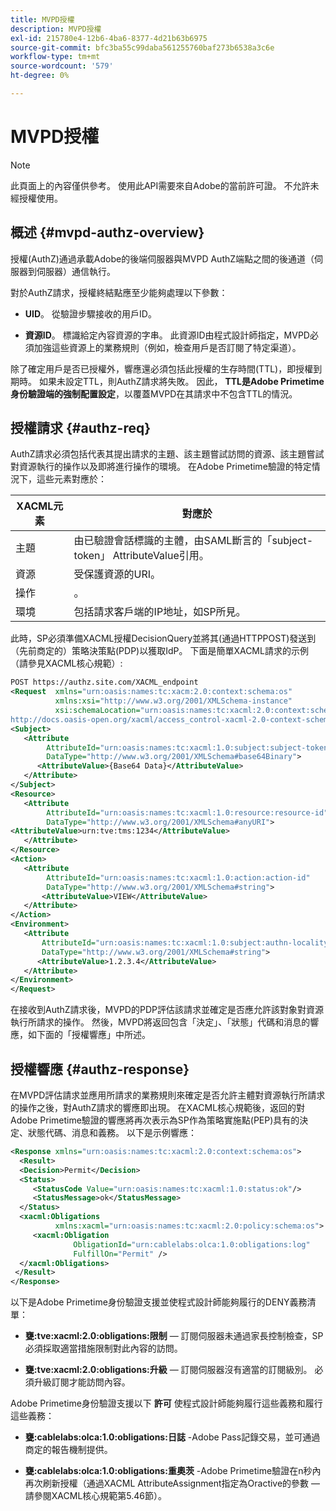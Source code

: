 ```yaml
---
title: MVPD授權
description: MVPD授權
exl-id: 215780e4-12b6-4ba6-8377-4d21b63b6975
source-git-commit: bfc3ba55c99daba561255760baf273b6538a3c6e
workflow-type: tm+mt
source-wordcount: '579'
ht-degree: 0%

---
```


# MVPD授權

>[!NOTE]
>
>此頁面上的內容僅供參考。 使用此API需要來自Adobe的當前許可證。 不允許未經授權使用。

## 概述 {#mvpd-authz-overview}

授權(AuthZ)通過承載Adobe的後端伺服器與MVPD AuthZ端點之間的後通道（伺服器到伺服器）通信執行。

對於AuthZ請求，授權終結點應至少能夠處理以下參數：

* **UID**。 從驗證步驟接收的用戶ID。

* **資源ID**。 標識給定內容資源的字串。 此資源ID由程式設計師指定，MVPD必須加強這些資源上的業務規則（例如，檢查用戶是否訂閱了特定渠道）。

除了確定用戶是否已授權外，響應還必須包括此授權的生存時間(TTL)，即授權到期時。 如果未設定TTL，則AuthZ請求將失敗。  因此， **TTL是Adobe Primetime身份驗證端的強制配置設定**，以覆蓋MVPD在其請求中不包含TTL的情況。

## 授權請求 {#authz-req}

AuthZ請求必須包括代表其提出請求的主題、該主題嘗試訪問的資源、該主題嘗試對資源執行的操作以及即將進行操作的環境。 在Adobe Primetime驗證的特定情況下，這些元素對應於：

| XACML元素 | 對應於 |
|---------------|--------------------------------------------------------------------------------------------------------------------------------|
| 主題 | 由已驗證會話標識的主體，由SAML斷言的「subject-token」 AttributeValue引用。 |
| 資源 | 受保護資源的URI。 |
| 操作 | 。 |
| 環境 | 包括請求客戶端的IP地址，如SP所見。 |



此時，SP必須準備XACML授權DecisionQuery並將其(通過HTTPPOST)發送到（先前商定的）策略決策點(PDP)以獲取IdP。 下面是簡單XACML請求的示例（請參見XACML核心規範）:

```XML
POST https://authz.site.com/XACML_endpoint
<Request  xmlns="urn:oasis:names:tc:xacm:2.0:context:schema:os"
          xmlns:xsi="http://www.w3.org/2001/XMLSchema-instance"
          xsi:schemaLocation="urn:oasis:names:tc:xacml:2.0:context:schema:os
http://docs.oasis-open.org/xacml/access_control-xacml-2.0-context-schema-os.xsd">
<Subject>
   <Attribute
        AttributeId="urn:oasis:names:tc:xacml:1.0:subject:subject-token"
        DataType="http://www.w3.org/2001/XMLSchema#base64Binary">
      <AttributeValue>{Base64 Data}</AttributeValue>
   </Attribute>
</Subject>
<Resource>
   <Attribute
        AttributeId="urn:oasis:names:tc:xacml:1.0:resource:resource-id"
        DataType="http://www.w3.org/2001/XMLSchema#anyURI">
<AttributeValue>urn:tve:tms:1234</AttributeValue>
   </Attribute>
</Resource>
<Action>
   <Attribute
        AttributeId="urn:oasis:names:tc:xacml:1.0:action:action-id"
        DataType="http://www.w3.org/2001/XMLSchema#string">
       <AttributeValue>VIEW</AttributeValue>
   </Attribute>
</Action>
<Environment>
   <Attribute
       AttributeId="urn:oasis:names:tc:xacml:1.0:subject:authn-locality:ip-address"
       DataType="http://www.w3.org/2001/XMLSchema#string">
      <AttributeValue>1.2.3.4</AttributeValue>
   </Attribute>
</Environment>
</Request>
```


在接收到AuthZ請求後，MVPD的PDP評估該請求並確定是否應允許該對象對資源執行所請求的操作。 然後，MVPD將返回包含「決定」、「狀態」代碼和消息的響應，如下面的「授權響應」中所述。

## 授權響應 {#authz-response}

在MVPD評估請求並應用所請求的業務規則來確定是否允許主體對資源執行所請求的操作之後，對AuthZ請求的響應即出現。 在XACML核心規範後，返回的對Adobe Primetime驗證的響應將再次表示為SP作為策略實施點(PEP)具有的決定、狀態代碼、消息和義務。 以下是示例響應：

```XML
<Response xmlns="urn:oasis:names:tc:xacml:2.0:context:schema:os">
  <Result>
  <Decision>Permit</Decision>
  <Status>
     <StatusCode Value="urn:oasis:names:tc:xacml:1.0:status:ok"/>
     <StatusMessage>ok</StatusMessage>
  </Status>
  <xacml:Obligations     
          xmlns:xacml="urn:oasis:names:tc:xacml:2.0:policy:schema:os">
     <xacml:Obligation    
              ObligationId="urn:cablelabs:olca:1.0:obligations:log"
              FulfillOn="Permit" />
  </xacml:Obligations>
 </Result>
</Response>
```

以下是Adobe Primetime身份驗證支援並使程式設計師能夠履行的DENY義務清單：

* **甕:tve:xacml:2.0:obligations:限制**  — 訂閱伺服器未通過家長控制檢查，SP必須採取適當措施限制對此內容的訪問。

* **甕:tve:xacml:2.0:obligations:升級**  — 訂閱伺服器沒有適當的訂閱級別。  必須升級訂閱才能訪問內容。

Adobe Primetime身份驗證支援以下 **許可** 使程式設計師能夠履行這些義務和履行這些義務：

* **甕:cablelabs:olca:1.0:obligations:日誌** -Adobe Pass記錄交易，並可通過商定的報告機制提供。

* **甕:cablelabs:olca:1.0:obligations:重奧茨** -Adobe Primetime驗證在n秒內再次刷新授權（通過XACML AttributeAssignment指定為Oractive的參數 — 請參閱XACML核心規範第5.46節）。

<!--
>![RelatedInformation]
>* [Preflight Authorization](/help/authentication/preflight-authz.md)
>* [Authentication](/help/authentication/authn-usecase.md)
-->
